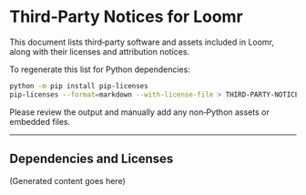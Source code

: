 # Third‑Party Notices for Loomr

This document lists third‑party software and assets included in Loomr, along with their licenses and attribution notices.

To regenerate this list for Python dependencies:

```bash
python -m pip install pip-licenses
pip-licenses --format=markdown --with-license-file > THIRD-PARTY-NOTICES.md
```

Please review the output and manually add any non‑Python assets or embedded files.

---

## Dependencies and Licenses

(Generated content goes here)

